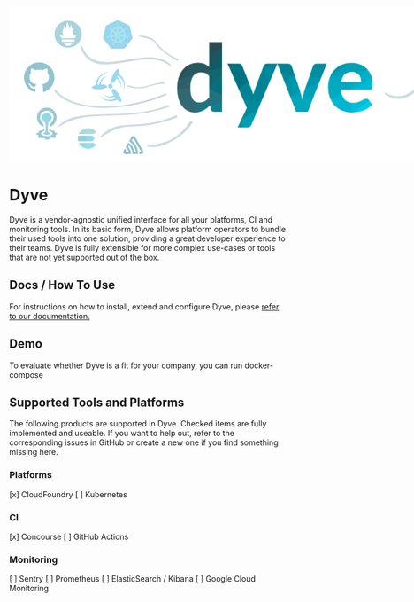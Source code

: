<p align="center">
  <img style="max-width: 960px" src="/docs/img/header.png?raw=true">
</p>

# Dyve

Dyve is a vendor-agnostic unified interface for all your platforms, CI and monitoring tools.
In its basic form, Dyve allows platform operators to bundle their used tools into one solution, providing a great developer experience to their teams.
Dyve is fully extensible for more complex use-cases or tools that are not yet supported out of the box.

## Docs / How To Use

For instructions on how to install, extend and configure Dyve, please [refer to our documentation.](https://joscha-alisch.github.io/dyve)

## Demo

To evaluate whether Dyve is a fit for your company, you can run docker-compose

## Supported Tools and Platforms

The following products are supported in Dyve. Checked items are fully implemented and useable.
If you want to help out, refer to the corresponding issues in GitHub or create a new one if you find something missing here.

### Platforms

[x] CloudFoundry
[ ] Kubernetes

### CI

[x] Concourse
[ ] GitHub Actions


### Monitoring
[ ] Sentry
[ ] Prometheus
[ ] ElasticSearch / Kibana
[ ] Google Cloud Monitoring


